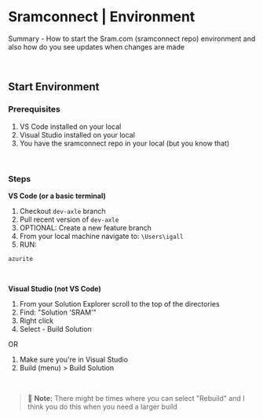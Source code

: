 # Sramconnect | Environment

Summary - How to start the Sram.com (sramconnect repo) environment and also how do you see updates when changes are made

<br>

## Start Environment

### Prerequisites
1. VS Code installed on your local
1. Visual Studio installed on your local
1. You have the sramconnect repo in your local (but you know that)



<br>

### Steps

**VS Code (or a basic terminal)**

1. Checkout `dev-axle` branch
1. Pull recent version of `dev-axle`
1. OPTIONAL: Create a new feature branch 
1. From your local machine navigate to: `\Users\igall` 
1. RUN:

```
azurite
```

<br>

**Visual Studio (not VS Code)**

1. From your Solution Explorer scroll to the top of the directories
2. Find: "Solution 'SRAM'"
3. Right click
4. Select - Build Solution

OR

1. Make sure you're in Visual Studio
2. Build (menu) > Build Solution

<br/>

> :memo: **Note:** There might be times where you can select "Rebuild" and I think you do this when you need a larger build
